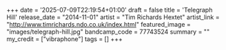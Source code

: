 +++
date = '2025-07-09T22:19:54+01:00'
draft = false
title = 'Telegraph Hill'
release_date = "2014-11-01"
artist = "Tim Richards Hextet"
artist_link = "http://www.timrichards.ndo.co.uk/index.html"
featured_image = "images/telegraph-hill.jpg"
bandcamp_code = 77743524
summary = ""
my_credit = ["vibraphone"]
tags = []
+++
